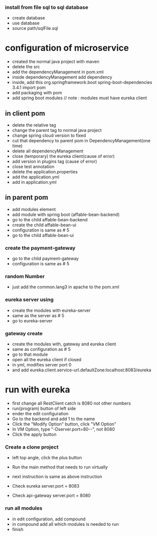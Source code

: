 ### install from file sql to sql database
- create database
- use database
- source path/sqlFile.sql
# configuration of microservice
- created the normal java project with maven
- delete the src
- add the dependencyManagement in pom.xml
- inside dependencyManagement add dependency
- inside, add this
    <dependency>
      <groupId>org.springframework.boot</groupId>
      <artifactId>spring-boot-dependencies</artifactId>
      <version>3.4.1</version>
      <scope>import</scope>
      <type>pom</type>
    </dependency>
- add packaging with pom
- add spring boot modules 
// note : modules must have eureka client 
## in client pom 
- delete the relative tag
- change the parent tag to normal java project
- change spring cloud version to fixed 
- cut that dependency to parent pom in DependencyManagement(one time)
- delete all dependencyManagement
- close (temporary) the eureka client(cause of error)
- add version in plugins tag (cause of error)
- close test annotation
- delete the application.properties
- add the application.yml
- add in application.yml
## in parent pom
- add modules element
- add module with spring boot (affable-bean-backend)
- go to the child affable-bean-backend
- create the child affable-bean-ui
- configuration is same as # 5
- go to the child affable-bean-ui

### create the payment-gateway
- go to the child payment-gateway
- configuration is same as # 5



### random Number
- just add the common.lang3 in apache to the pom.xml


### eureka server using
- create the modules with eureka-server
- same as the server as # 5
- go to eureka-server

### gateway create
- create the modules with, gateway and eureka client
- same as configuration as # 5
- go to that module
- open all the eureka client if closed
- in yml, modifies server port 0 
- and add eureka.client.service-url.defaultZone:localhost:8083/eureka

# run with eureka 
- first change all RestClient catch is 8080 not other numbers
- run(program) button of left side 
- ender the edit configuration
- Go to the backend and add 1 to the name
- Click the "Modify Option" button, click "VM Option"
- In VM Option, type "-Dserver.port=80--", not 8080
- Click the apply button

### Create a clone project
- left top angle, click the plus button
- Run the main method that needs to run virtually
- next instruction is same as above instruction

- Check eureka server.port = 8083
- Check api-gateway server.port = 8080

### run all modules
- in edit configuration, add compound 
- in compound add all which modules is needed to run
- finish
